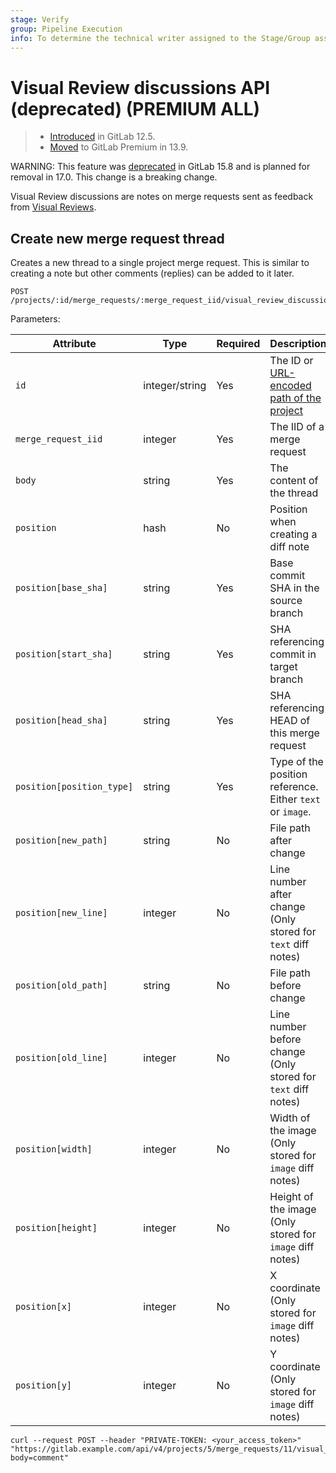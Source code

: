 ```yaml
---
stage: Verify
group: Pipeline Execution
info: To determine the technical writer assigned to the Stage/Group associated with this page, see https://about.gitlab.com/handbook/product/ux/technical-writing/#assignments
---
```


<!--- start_remove The following content will be removed on remove_date: '2024-05-22' -->
# Visual Review discussions API (deprecated) **(PREMIUM ALL)**

> - [Introduced](https://gitlab.com/gitlab-org/gitlab/-/merge_requests/18710) in GitLab 12.5.
> - [Moved](https://about.gitlab.com/blog/2021/01/26/new-gitlab-product-subscription-model/) to GitLab Premium in 13.9.

WARNING:
This feature was [deprecated](https://gitlab.com/gitlab-org/gitlab/-/issues/387751) in GitLab 15.8
and is planned for removal in 17.0. This change is a breaking change.

Visual Review discussions are notes on merge requests sent as
feedback from [Visual Reviews](../ci/review_apps/index.md#visual-reviews-deprecated).

## Create new merge request thread

Creates a new thread to a single project merge request. This is similar to creating
a note but other comments (replies) can be added to it later.

```plaintext
POST /projects/:id/merge_requests/:merge_request_iid/visual_review_discussions
```

Parameters:

| Attribute                 | Type           | Required | Description |
|---------------------------|----------------|----------|-------------|
| `id`                      | integer/string | Yes      | The ID or [URL-encoded path of the project](rest/index.md#namespaced-path-encoding) |
| `merge_request_iid`       | integer        | Yes      | The IID of a merge request |
| `body`                    | string         | Yes      | The content of the thread |
| `position`                | hash           | No       | Position when creating a diff note |
| `position[base_sha]`      | string         | Yes      | Base commit SHA in the source branch |
| `position[start_sha]`     | string         | Yes      | SHA referencing commit in target branch |
| `position[head_sha]`      | string         | Yes      | SHA referencing HEAD of this merge request |
| `position[position_type]` | string         | Yes      | Type of the position reference. Either `text` or `image`. |
| `position[new_path]`      | string         | No       | File path after change |
| `position[new_line]`      | integer        | No       | Line number after change (Only stored for `text` diff notes) |
| `position[old_path]`      | string         | No       | File path before change |
| `position[old_line]`      | integer        | No       | Line number before change (Only stored for `text` diff notes) |
| `position[width]`         | integer        | No       | Width of the image (Only stored for `image` diff notes) |
| `position[height]`        | integer        | No       | Height of the image (Only stored for `image` diff notes) |
| `position[x]`             | integer        | No       | X coordinate (Only stored for `image` diff notes) |
| `position[y]`             | integer        | No       | Y coordinate (Only stored for `image` diff notes) |

```shell
curl --request POST --header "PRIVATE-TOKEN: <your_access_token>" "https://gitlab.example.com/api/v4/projects/5/merge_requests/11/visual_review_discussions?body=comment"
```
<!--- end_remove -->
